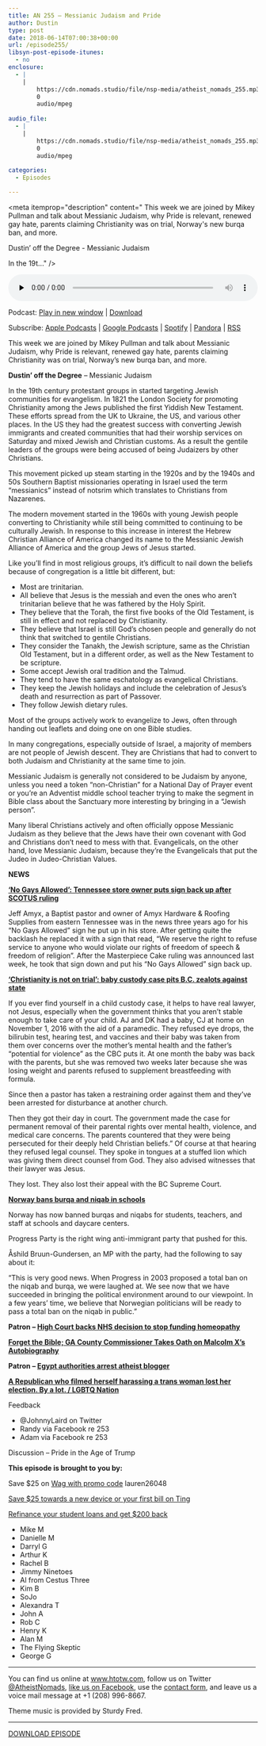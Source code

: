 ```yaml
---
title: AN 255 – Messianic Judaism and Pride
author: Dustin
type: post
date: 2018-06-14T07:00:38+00:00
url: /episode255/
libsyn-post-episode-itunes:
  - no
enclosure:
  - |
    |
        https://cdn.nomads.studio/file/nsp-media/atheist_nomads_255.mp3
        0
        audio/mpeg
        
audio_file:
  - |
    |
        https://cdn.nomads.studio/file/nsp-media/atheist_nomads_255.mp3
        0
        audio/mpeg
        
categories:
  - Episodes

---
```

<div itemscope itemtype="http://schema.org/AudioObject">
  <meta itemprop="name" content="Episode 255 &#8211; Messianic Judaism and Pride" />
  
  <meta itemprop="uploadDate" content="2018-06-14T01:00:38-06:00" />
  
  <meta itemprop="encodingFormat" content="audio/mpeg" />
  
  <meta itemprop="description" content="
This week we are joined by Mikey Pullman and talk about Messianic Judaism, why Pride is relevant, renewed gay hate, parents claiming Christianity was on trial, Norway's new burqa ban, and more.

Dustin’ off the Degree - Messianic Judaism

In the 19t..." />
  
  <meta itemprop="contentUrl" content="https://dts.podtrac.com/redirect.mp3/cdn.nomads.studio/file/nsp-media/atheist_nomads_255.mp3" />
  </p> 
  
  <div class="powerpress_player" id="powerpress_player_8518">
    <audio class="wp-audio-shortcode" id="audio-1762-262" preload="none" style="width: 100%;" controls="controls"><source type="audio/mpeg" src="https://dts.podtrac.com/redirect.mp3/cdn.nomads.studio/file/nsp-media/atheist_nomads_255.mp3?_=262" /><a href="https://dts.podtrac.com/redirect.mp3/cdn.nomads.studio/file/nsp-media/atheist_nomads_255.mp3">https://dts.podtrac.com/redirect.mp3/cdn.nomads.studio/file/nsp-media/atheist_nomads_255.mp3</a></audio>
  </div>
</div>

<p class="powerpress_links powerpress_links_mp3">
  Podcast: <a href="https://dts.podtrac.com/redirect.mp3/cdn.nomads.studio/file/nsp-media/atheist_nomads_255.mp3" class="powerpress_link_pinw" target="_blank" title="Play in new window" onclick="return powerpress_pinw('https://htotw.com/?powerpress_pinw=1762-podcast');" rel="nofollow">Play in new window</a> | <a href="https://dts.podtrac.com/redirect.mp3/cdn.nomads.studio/file/nsp-media/atheist_nomads_255.mp3" class="powerpress_link_d" title="Download" rel="nofollow" download="atheist_nomads_255.mp3">Download</a>
</p>

<p class="powerpress_links powerpress_subscribe_links">
  Subscribe: <a href="https://podcasts.apple.com/us/podcast/humanists-take-on-the-world/id530050098?mt=2&ls=1" class="powerpress_link_subscribe powerpress_link_subscribe_itunes" target="_blank" title="Subscribe on Apple Podcasts" rel="nofollow">Apple Podcasts</a> | <a href="https://www.google.com/podcasts?feed=aHR0cDovL2F0aGVpc3Rub21hZHMubGlic3luLmNvbS9yc3M%3D" class="powerpress_link_subscribe powerpress_link_subscribe_googleplay" target="_blank" title="Subscribe on Google Podcasts" rel="nofollow">Google Podcasts</a> | <a href="https://open.spotify.com/show/3LzK2xZGike6Tc1GEMtMbr?si=LieN9SNuTpq96smuaUsH8A" class="powerpress_link_subscribe powerpress_link_subscribe_spotify" target="_blank" title="Subscribe on Spotify" rel="nofollow">Spotify</a> | <a href="https://www.pandora.com/podcast/atheist-nomads/PC:10122?corr=62071012&part=ug" class="powerpress_link_subscribe powerpress_link_subscribe_pandora" target="_blank" title="Subscribe on Pandora" rel="nofollow">Pandora</a> | <a href="https://htotw.com/feed/podcast/" class="powerpress_link_subscribe powerpress_link_subscribe_rss" target="_blank" title="Subscribe via RSS" rel="nofollow">RSS</a>
</p>

  
This week we are joined by Mikey Pullman and talk about Messianic Judaism, why Pride is relevant, renewed gay hate, parents claiming Christianity was on trial, Norway&#8217;s new burqa ban, and more.

**Dustin’ off the Degree** &#8211; Messianic Judaism

In the 19th century protestant groups in started targeting Jewish communities for evangelism. In 1821 the London Society for promoting Christianity among the Jews published the first Yiddish New Testament. These efforts spread from the UK to Ukraine, the US, and various other places. In the US they had the greatest success with converting Jewish immigrants and created communities that had their worship services on Saturday and mixed Jewish and Christian customs. As a result the gentile leaders of the groups were being accused of being Judaizers by other Christians.

This movement picked up steam starting in the 1920s and by the 1940s and 50s Southern Baptist missionaries operating in Israel used the term “messianics” instead of notsrim which translates to Christians from Nazarenes.

The modern movement started in the 1960s with young Jewish people converting to Christianity while still being committed to continuing to be culturally Jewish. In response to this increase in interest the Hebrew Christian Alliance of America changed its name to the Messianic Jewish Alliance of America and the group Jews of Jesus started.

Like you’ll find in most religious groups, it’s difficult to nail down the beliefs because of congregation is a little bit different, but:

* Most are trinitarian.  
* All believe that Jesus is the messiah and even the ones who aren’t trinitarian believe that he was fathered by the Holy Spirit.  
* They believe that the Torah, the first five books of the Old Testament, is still in effect and not replaced by Christianity.  
* They believe that Israel is still God’s chosen people and generally do not think that switched to gentile Christians.  
* They consider the Tanakh, the Jewish scripture, same as the Christian Old Testament, but in a different order, as well as the New Testament to be scripture.  
* Some accept Jewish oral tradition and the Talmud.  
* They tend to have the same eschatology as evangelical Christians.  
* They keep the Jewish holidays and include the celebration of Jesus’s death and resurrection as part of Passover.  
* They follow Jewish dietary rules.

Most of the groups actively work to evangelize to Jews, often through handing out leaflets and doing one on one Bible studies.

In many congregations, especially outside of Israel, a majority of members are not people of Jewish descent. They are Christians that had to convert to both Judaism and Christianity at the same time to join.

Messianic Judaism is generally not considered to be Judaism by anyone, unless you need a token “non-Christian” for a National Day of Prayer event or you’re an Adventist middle school teacher trying to make the segment in Bible class about the Sanctuary more interesting by bringing in a “Jewish person”.

Many liberal Christians actively and often officially oppose Messianic Judaism as they believe that the Jews have their own covenant with God and Christians don’t need to mess with that. Evangelicals, on the other hand, love Messianic Judaism, because they’re the Evangelicals that put the Judeo in Judeo-Christian Values.

**NEWS**

**<a href="https://www.syracuse.com/us-news/index.ssf/2018/06/no_gays_allowed_tennessee_hardware_store_sign.html" target="_blank" rel="noopener">&#8216;No Gays Allowed&#8217;: Tennessee store owner puts sign back up after SCOTUS ruling</a>**

Jeff Amyx, a Baptist pastor and owner of Amyx Hardware & Roofing Supplies from eastern Tennessee was in the news three years ago for his &#8220;No Gays Allowed&#8221; sign he put up in his store. After getting quite the backlash he replaced it with a sign that read, &#8220;We reserve the right to refuse service to anyone who would violate our rights of freedom of speech & freedom of religion&#8221;. After the Masterpiece Cake ruling was announced last week, he took that sign down and put his &#8220;No Gays Allowed&#8221; sign back up.

**<a href="http://www.cbc.ca/news/canada/british-columbia/christianity-custody-child-religious-debate-1.4693154" target="_blank" rel="noopener">&#8216;Christianity is not on trial&#8217;: baby custody case pits B.C. zealots against state</a>**

If you ever find yourself in a child custody case, it helps to have real lawyer, not Jesus, especially when the government thinks that you aren’t stable enough to take care of your child. AJ and DK had a baby, CJ at home on November 1, 2016 with the aid of a paramedic. They refused eye drops, the bilirubin test, hearing test, and vaccines and their baby was taken from them over concerns over the mother’s mental health and the father’s “potential for violence” as the CBC puts it. At one month the baby was back with the parents, but she was removed two weeks later because she was losing weight and parents refused to supplement breastfeeding with formula.

Since then a pastor has taken a restraining order against them and they’ve been arrested for disturbance at another church.

Then they got their day in court. The government made the case for permanent removal of their parental rights over mental health, violence, and medical care concerns. The parents countered that they were being persecuted for their deeply held Christian beliefs.” Of course at that hearing they refused legal counsel. They spoke in tongues at a stuffed lion which was giving them direct counsel from God. They also advised witnesses that their lawyer was Jesus.

They lost. They also lost their appeal with the BC Supreme Court.

**<a href="https://www.thelocal.no/20180606/norway-bans-burqa-and-niqab-in-schools" target="_blank" rel="noopener">Norway bans burqa and niqab in schools</a>**

Norway has now banned burqas and niqabs for students, teachers, and staff at schools and daycare centers.

Progress Party is the right wing anti-immigrant party that pushed for this.

Åshild Bruun-Gundersen, an MP with the party, had the following to say about it:

“This is very good news. When Progress in 2003 proposed a total ban on the niqab and burqa, we were laughed at. We see now that we have succeeded in bringing the political environment around to our viewpoint. In a few years’ time, we believe that Norwegian politicians will be ready to pass a total ban on the niqab in public.”

****Patron &#8211;** <a href="https://www.telegraph.co.uk/science/2018/06/05/high-court-backs-nhs-decision-stop-funding-homeopathy/" target="_blank" rel="noopener">High Court backs NHS decision to stop funding homeopathy</a>**

**<a href="http://www.patheos.com/blogs/friendlyatheist/2018/06/08/forget-the-bible-ga-county-commissioner-takes-oath-on-malcolm-xs-autobiography/" target="_blank" rel="noopener">Forget the Bible; GA County Commissioner Takes Oath on Malcolm X’s Autobiography</a>**

****Patron &#8211;** <a href="https://m.news24.com/Africa/News/egypt-authorities-arrest-atheist-blogger-20180506" target="_blank" rel="noopener">Egypt authorities arrest atheist blogger</a>**

**<a href="https://www.lgbtqnation.com/2018/06/republican-filmed-harassing-trans-woman-lost-election-lot/" target="_blank" rel="noopener">A Republican who filmed herself harassing a trans woman lost her election. By a lot. / LGBTQ Nation</a>**

Feedback

* @JohnnyLaird on Twitter  
* Randy via Facebook re 253  
* Adam via Facebook re 253

Discussion &#8211; Pride in the Age of Trump

**This episode is brought to you by:**

Save $25 on <a href="https://wagwalking.com/" target="_blank" rel="noopener">Wag with promo code</a> lauren26048

<a href="https://z73p4q77lno.ting.com/" target="_blank" rel="noopener">Save $25 towards a new device or your first bill on Ting</a>

[Refinance your student loans and get $200 back][1]

* Mike M  
* Danielle M  
* Darryl G  
* Arthur K  
* Rachel B  
* Jimmy Ninetoes  
* Al from Cestus Three  
* Kim B  
* SoJo  
* Alexandra T  
* John A  
* Rob C  
* Henry K  
* Alan M  
* The Flying Skeptic  
* George G

<hr width="500" />

You can find us online at <a href="https://www.htotw.com/" target="_blank" rel="noopener">www.htotw.com</a>, follow us on Twitter <a href="https://htotw.com/twitter" target="_blank" rel="noopener">@AtheistNomads</a>, <a href="https://htotw.com/facebook" target="_blank" rel="noopener">like us on Facebook</a>, use the [contact form](https://htotw.com/contact), and leave us a voice mail message at +1 (208) 996-8667.

Theme music is provided by Sturdy Fred.

<hr width="”500”" />

<a href="https://dts.podtrac.com/redirect.mp3/cdn.nomads.studio/file/nsp-media/atheist_nomads_255.mp3" target="_blank" rel="noopener">DOWNLOAD EPISODE</a>

 [1]: https://www.earnest.com/invite/dustin851